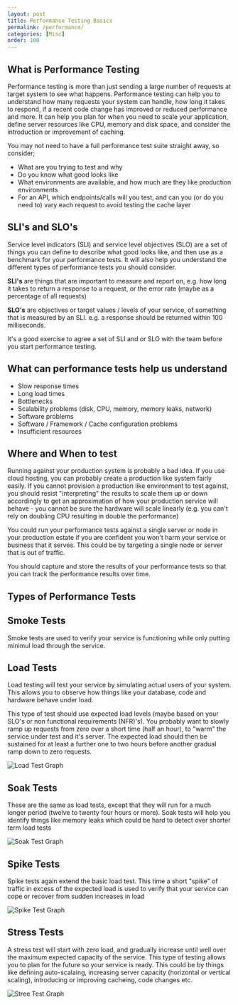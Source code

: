 ```yaml
---
layout: post
title: Performance Testing Basics
permalink: /performance/
categories: [Misc]
order: 100
---
```

What is Performance Testing
------------

Performance testing is more than just sending a large number of requests at target system to see what happens. Performance testing can help you to understand how many requests your system can handle, how long it takes to respond, if a recent code change has improved or reduced performance and more. It can help you plan for when you need to scale your application, define server resources like CPU, memory and disk space, and consider the introduction or improvement of caching. 

You may not need to have a full performance test suite straight away, so consider;
* What are you trying to test and why
* Do you know what good looks like
* What environments are available, and how much are they like production environments
* For an API, which endpoints/calls will you test, and can you (or do you need to) vary each request to avoid testing the cache layer

SLI's and SLO's
-----------
Service level indicators (SLI) and service level objectives (SLO) are a set of things you can define to describe what good looks like, and then use as a benchmark for your performance tests. It will also help you understand the different types of performance tests you should consider. 

**SLI's** are things that are important to measure and report on, e.g. how long it takes to return a response to a request, or the error rate (maybe as a percentage of all requests)

**SLO's** are objectives or target values / levels of your service, of something that is measured by an SLI. e.g. a response should be returned within 100 milliseconds.

It's a good exercise to agree a set of SLI and or SLO with the team before you start performance testing.

What can performance tests help us understand
-------------------
* Slow response times
* Long load times
* Bottlenecks
* Scalability problems (disk, CPU, memory, memory leaks, network)
* Software problems
* Software / Framework / Cache configuration problems
* Insufficient resources

Where and When to test
--------------
Running against your production system is probably a bad idea. If you use cloud hosting, you can probably create a production like system fairly easily. If you cannot provision a production like environment to test against, you should resist "interpreting" the results to scale them up or down accordingly to get an approximation of how your production service will behave - you cannot be sure the hardware will scale linearly (e.g. you can't rely on doubling CPU resulting in double the performance)

You could run your performance tests against a single server or node in your production estate if you are confident you won't harm your service or business that it serves. This could be by targeting a single node or server that is out of traffic.

You should capture and store the results of your performance tests so that you can track the performance results over time.

Types of Performance Tests
------------------
## Smoke Tests
Smoke tests are used to verify your service is functioning while only putting minimul load through the service. 

## Load Tests
Load testing will test your service by simulating actual users of your system. This allows you to observe how things like your database, code and hardware behave under load.

This type of test should use expected load levels (maybe based on your SLO's or non functional requirements (NFR)'s). You probably want to slowly ramp up requests from zero over a short time (half an hour), to "warm" the service under test and it's server. The expected load should then be sustained for at least a further one to two hours before another gradual ramp down to zero requests.

![Load Test Graph](/assets/load_test.jpeg)
## Soak Tests
These are the same as load tests, except that they will run for a much longer period (twelve to twenty four hours or more). Soak tests will help you identify things like memory leaks which could be hard to detect over shorter term load tests

![Soak Test Graph](/assets/soak_test.jpeg)

## Spike Tests
Spike tests again extend the basic load test. This time a short "spike" of traffic in excess of the expected load is used to verify that your service can cope or recover from sudden increases in load

![Spike Test Graph](/assets/spike_test.jpeg)
## Stress Tests
A stress test will start with zero load, and gradually increase until well over the maximum expected capacity of the service. This type of testing allows you to plan for the future so your service is ready. This could be by things like defining auto-scalaing, increasing server capacity (horizontal or vertical scaling), introducing or improving cacheing, code changes etc.

![Stree Test Graph](/assets/stress_test.jpeg)
